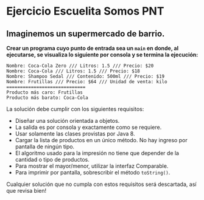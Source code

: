 # Ejercicio Escuelita Somos PNT

## Imaginemos un supermercado de barrio.

**Crear un programa cuyo punto de entrada sea un `main` en donde, al ejecutarse, se visualiza lo siguiente por consola y se termina la ejecución:**

```
Nombre: Coca-Cola Zero /// Litros: 1.5 /// Precio: $20
Nombre: Coca-Cola /// Litros: 1.5 /// Precio: $18
Nombre: Shampoo Sedal /// Contenido: 500ml /// Precio: $19
Nombre: Frutillas /// Precio: $64 /// Unidad de venta: kilo
=============================
Producto más caro: Frutillas
Producto más barato: Coca-Cola
```

La solución debe cumplir con los siguientes requisitos:

* Diseñar una solución orientada a objetos.
* La salida es por consola y exactamente como se requiere.
* Usar solamente las clases provistas por Java 8.
* Cargar la lista de productos en un único método. No hay ingreso por pantalla de ningún tipo.
* El algoritmo usado para la impresión no tiene que depender de la cantidad o tipo de productos.
* Para mostrar el mayor/menor, utilizar la interfaz Comparable.
* Para imprimir por pantalla, sobrescribir el método `toString()`.

Cualquier solución que no cumpla con estos requisitos será descartada, así que revisa bien!